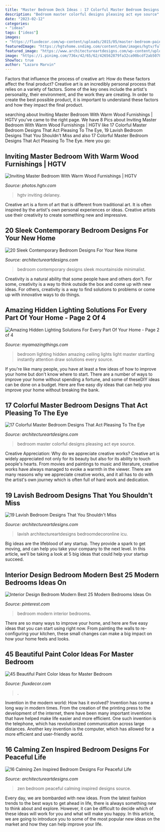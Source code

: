 ```yaml
---
title: "Master Bedroom Deck Ideas : 17 Colorful Master Bedroom Designs That Act Pleasing To The Eye"
description: "Bedroom master colorful designs pleasing act eye source"
date: "2023-02-12"
categories:
- "ideas"
tags: ["ideas"]
images:
- "https://fluxdecor.com/wp-content/uploads/2015/05/master-bedroom-painting/11-master-bedroom-painting-ideas.jpg"
featuredImage: "https://hgtvhome.sndimg.com/content/dam/images/hgtv/fullset/2014/10/16/0/Beth-Bourque_Breed-Residence-master-bedroom.jpg.rend.hgtvcom.616.924.suffix/1413487968858.jpeg"
featured_image: "https://www.architectureartdesigns.com/wp-content/uploads/2015/03/455.jpg"
image: "https://i.pinimg.com/736x/42/65/62/426562879fa32ca90bcdf2ab5078796f.jpg"
ShowToc: true
author: "Lazaro Marvin"
---
```



Factors that influence the process of creative art: How do these factors affect the final product?
Creative art is an incredibly personal process that relies on a variety of factors. Some of the key ones include the artist's personality, their environment, and the work they are creating. In order to create the best possible product, it is important to understand these factors and how they impact the final product.

	

		
searching about Inviting Master Bedroom With Warm Wood Furnishings | HGTV you've came to the right page. We have 8 Pics about Inviting Master Bedroom With Warm Wood Furnishings | HGTV like 17 Colorful Master Bedroom Designs That Act Pleasing To The Eye, 19 Lavish Bedroom Designs That You Shouldn&#039;t Miss and also 17 Colorful Master Bedroom Designs That Act Pleasing To The Eye. Here you go:
		
    
## Inviting Master Bedroom With Warm Wood Furnishings | HGTV

<img loading=lazy src="https://hgtvhome.sndimg.com/content/dam/images/hgtv/fullset/2014/10/16/0/Beth-Bourque_Breed-Residence-master-bedroom.jpg.rend.hgtvcom.616.924.suffix/1413487968858.jpeg" onerror="this.onerror=null;this.src='https://tse4.mm.bing.net/th?id=OIP.v_rEkUJqvmNRlLInmgfKnAHaLH&amp;pid=15.1';" alt="Inviting Master Bedroom With Warm Wood Furnishings | HGTV">

_Source: photos.hgtv.com_

>hgtv inviting delaney. 

	

Creative art is a form of art that is different from traditional art. It is often inspired by the artist's own personal experiences or ideas. Creative artists use their creativity to create something new and impressive.

    
## 20 Sleek Contemporary Bedroom Designs For Your New Home

<img loading=lazy src="https://www.architectureartdesigns.com/wp-content/uploads/2014/09/20-Sleek-Contemporary-Bedroom-Designs-For-Your-New-Home-8-630x418.jpg" onerror="this.onerror=null;this.src='https://tse1.mm.bing.net/th?id=OIP.Ndy9aO4S_L9VZoFbom2f6gHaE6&amp;pid=15.1';" alt="20 Sleek Contemporary Bedroom Designs For Your New Home">

_Source: architectureartdesigns.com_

>bedroom contemporary designs sleek mountainside minimalist. 

	

Creativity is a natural ability that some people have and others don't. For some, creativity is a way to think outside the box and come up with new ideas. For others, creativity is a way to find solutions to problems or come up with innovative ways to do things.

    
## Amazing Hidden Lighting Solutions For Every Part Of Your Home - Page 2 Of 4

<img loading=lazy src="http://myamazingthings.com/wp-content/uploads/2016/12/amazing-ceiling-lights-for-bedroom-master-bedroom-ceiling-light-1024x647.jpg" onerror="this.onerror=null;this.src='https://tse1.mm.bing.net/th?id=OIP.rxQw33Dh0d4yd1SFBS5JVwHaEr&amp;pid=15.1';" alt="Amazing Hidden Lighting Solutions For Every Part Of Your Home - Page 2 of 4">

_Source: myamazingthings.com_

>bedroom lighting hidden amazing ceiling lights light master startling instantly attention draw solutions every source. 

	

If you're like many people, you have at least a few ideas of how to improve your home but don't know where to start. There are a number of ways to improve your home without spending a fortune, and some of theseDIY ideas can be done on a budget. Here are five easy diy ideas that can help you improve your home without breaking the bank.

    
## 17 Colorful Master Bedroom Designs That Act Pleasing To The Eye

<img loading=lazy src="https://www.architectureartdesigns.com/wp-content/uploads/2016/05/16-77-630x945.jpg" onerror="this.onerror=null;this.src='https://tse3.mm.bing.net/th?id=OIP.d4KnFrFhDeJ3pt3DcsV92AHaLH&amp;pid=15.1';" alt="17 Colorful Master Bedroom Designs That Act Pleasing To The Eye">

_Source: architectureartdesigns.com_

>bedroom master colorful designs pleasing act eye source. 

	

Creative Appreciation: Why do we appreciate creative works?
Creative art is widely appreciated not only for its beauty but also for its ability to touch people's hearts. From movies and paintings to music and literature, creative works have always managed to evoke a warmth in the viewer. There are many reasons why we appreciate creative works, and it all has to do with the artist's own journey which is often full of hard work and dedication.

    
## 19 Lavish Bedroom Designs That You Shouldn&#039;t Miss

<img loading=lazy src="https://www.architectureartdesigns.com/wp-content/uploads/2017/03/8-9-e1488805238984-1024x688.jpg" onerror="this.onerror=null;this.src='https://tse4.mm.bing.net/th?id=OIP.inG3_e4B3x3Nn-vclZDXaQHaE-&amp;pid=15.1';" alt="19 Lavish Bedroom Designs That You Shouldn&#039;t Miss">

_Source: architectureartdesigns.com_

>lavish architectureartdesigns bedroomdecoronline icu. 

	

Big ideas are the lifeblood of any startup. They provide a spark to get moving, and can help you take your company to the next level. In this article, we’ll be taking a look at 5 big ideas that could help your startup succeed.

    
## Interior Design Bedroom Modern Best 25 Modern Bedrooms Ideas On

<img loading=lazy src="https://i.pinimg.com/736x/42/65/62/426562879fa32ca90bcdf2ab5078796f.jpg" onerror="this.onerror=null;this.src='https://tse3.mm.bing.net/th?id=OIP.PdJX_oTSmcNddROu7zLiMQHaLH&amp;pid=15.1';" alt="Interior Design Bedroom Modern Best 25 Modern Bedrooms Ideas On">

_Source: pinterest.com_

>bedroom modern interior bedrooms. 

	

There are so many ways to improve your home, and here are five easy ideas that you can start using right now. From painting the walls to re-configuring your kitchen, these small changes can make a big impact on how your home feels and looks.

    
## 45 Beautiful Paint Color Ideas For Master Bedroom

<img loading=lazy src="https://fluxdecor.com/wp-content/uploads/2015/05/master-bedroom-painting/11-master-bedroom-painting-ideas.jpg" onerror="this.onerror=null;this.src='https://tse3.mm.bing.net/th?id=OIP.FsWs3wr3oIwYXGXKHvAd6QHaJ4&amp;pid=15.1';" alt="45 Beautiful Paint Color Ideas for Master Bedroom">

_Source: fluxdecor.com_

>. 

	

Invention in the modern world: How has it evolved?
Invention has come a long way in modern times. From the creation of the printing press to the development of the internet, there have been many important inventions that have helped make life easier and more efficient. One such invention is the telephone, which has revolutionized communication across large distances. Another key invention is the computer, which has allowed for a more efficient and user-friendly world.

    
## 16 Calming Zen Inspired Bedroom Designs For Peaceful Life

<img loading=lazy src="https://www.architectureartdesigns.com/wp-content/uploads/2015/03/455.jpg" onerror="this.onerror=null;this.src='https://tse1.mm.bing.net/th?id=OIP.hJz6wwRk98nmplsLTKKccQHaFY&amp;pid=15.1';" alt="16 Calming Zen Inspired Bedroom Designs For Peaceful Life">

_Source: architectureartdesigns.com_

>zen bedroom peaceful calming inspired designs source. 

	

Every day, we are bombarded with new ideas. From the latest fashion trends to the best ways to get ahead in life, there is always something new to think about and explore. However, it can be difficult to decide which of these ideas will work for you and what will make you happy. In this article, we are going to introduce you to some of the most popular new ideas on the market and how they can help improve your life.

